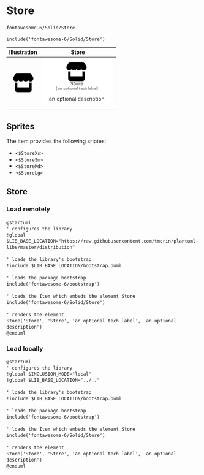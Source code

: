 # Store


```text
fontawesome-6/Solid/Store
```

```text
include('fontawesome-6/Solid/Store')
```



| Illustration | Store |
| :---: | :---: |
| ![illustration for Illustration](../../fontawesome-6/Solid/Store.png) | ![illustration for Store](../../fontawesome-6/Solid/Store.Local.png) |



## Sprites
The item provides the following sriptes:

- `<$StoreXs>`
- `<$StoreSm>`
- `<$StoreMd>`
- `<$StoreLg>`





## Store

### Load remotely
```plantuml
@startuml
' configures the library
!global $LIB_BASE_LOCATION="https://raw.githubusercontent.com/tmorin/plantuml-libs/master/distribution"

' loads the library's bootstrap
!include $LIB_BASE_LOCATION/bootstrap.puml

' loads the package bootstrap
include('fontawesome-6/bootstrap')

' loads the Item which embeds the element Store
include('fontawesome-6/Solid/Store')

' renders the element
Store('Store', 'Store', 'an optional tech label', 'an optional description')
@enduml
```

### Load locally
```plantuml
@startuml
' configures the library
!global $INCLUSION_MODE="local"
!global $LIB_BASE_LOCATION="../.."

' loads the library's bootstrap
!include $LIB_BASE_LOCATION/bootstrap.puml

' loads the package bootstrap
include('fontawesome-6/bootstrap')

' loads the Item which embeds the element Store
include('fontawesome-6/Solid/Store')

' renders the element
Store('Store', 'Store', 'an optional tech label', 'an optional description')
@enduml
```

